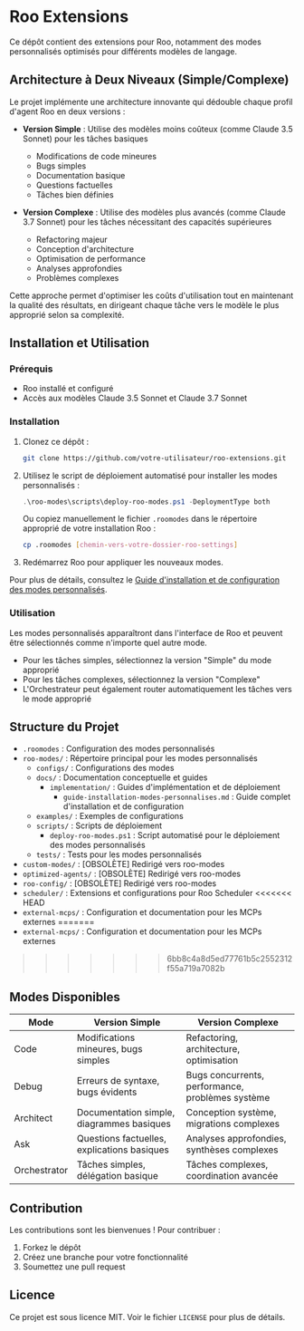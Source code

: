# Roo Extensions

Ce dépôt contient des extensions pour Roo, notamment des modes personnalisés optimisés pour différents modèles de langage.

## Architecture à Deux Niveaux (Simple/Complexe)

Le projet implémente une architecture innovante qui dédouble chaque profil d'agent Roo en deux versions :

- **Version Simple** : Utilise des modèles moins coûteux (comme Claude 3.5 Sonnet) pour les tâches basiques
  - Modifications de code mineures
  - Bugs simples
  - Documentation basique
  - Questions factuelles
  - Tâches bien définies

- **Version Complexe** : Utilise des modèles plus avancés (comme Claude 3.7 Sonnet) pour les tâches nécessitant des capacités supérieures
  - Refactoring majeur
  - Conception d'architecture
  - Optimisation de performance
  - Analyses approfondies
  - Problèmes complexes

Cette approche permet d'optimiser les coûts d'utilisation tout en maintenant la qualité des résultats, en dirigeant chaque tâche vers le modèle le plus approprié selon sa complexité.

## Installation et Utilisation

### Prérequis

- Roo installé et configuré
- Accès aux modèles Claude 3.5 Sonnet et Claude 3.7 Sonnet

### Installation

1. Clonez ce dépôt :
   ```bash
   git clone https://github.com/votre-utilisateur/roo-extensions.git
   ```

2. Utilisez le script de déploiement automatisé pour installer les modes personnalisés :
   ```powershell
   .\roo-modes\scripts\deploy-roo-modes.ps1 -DeploymentType both
   ```
   
   Ou copiez manuellement le fichier `.roomodes` dans le répertoire approprié de votre installation Roo :
   ```bash
   cp .roomodes [chemin-vers-votre-dossier-roo-settings]
   ```

3. Redémarrez Roo pour appliquer les nouveaux modes.

Pour plus de détails, consultez le [Guide d'installation et de configuration des modes personnalisés](roo-modes/docs/implementation/guide-installation-modes-personnalises.md).

### Utilisation

Les modes personnalisés apparaîtront dans l'interface de Roo et peuvent être sélectionnés comme n'importe quel autre mode.

- Pour les tâches simples, sélectionnez la version "Simple" du mode approprié
- Pour les tâches complexes, sélectionnez la version "Complexe"
- L'Orchestrateur peut également router automatiquement les tâches vers le mode approprié

## Structure du Projet

- `.roomodes` : Configuration des modes personnalisés
- `roo-modes/` : Répertoire principal pour les modes personnalisés
  - `configs/` : Configurations des modes
  - `docs/` : Documentation conceptuelle et guides
    - `implementation/` : Guides d'implémentation et de déploiement
      - `guide-installation-modes-personnalises.md` : Guide complet d'installation et de configuration
  - `examples/` : Exemples de configurations
  - `scripts/` : Scripts de déploiement
    - `deploy-roo-modes.ps1` : Script automatisé pour le déploiement des modes personnalisés
  - `tests/` : Tests pour les modes personnalisés
- `custom-modes/` : [OBSOLÈTE] Redirigé vers roo-modes
- `optimized-agents/` : [OBSOLÈTE] Redirigé vers roo-modes
- `roo-config/` : [OBSOLÈTE] Redirigé vers roo-modes
- `scheduler/` : Extensions et configurations pour Roo Scheduler
<<<<<<< HEAD
- `external-mcps/` : Configuration et documentation pour les MCPs externes
=======
- `external-mcps/` : Configuration et documentation pour les MCPs externes
>>>>>>> 6bb8c4a8d5ed77761b5c2552312f55a719a7082b

## Modes Disponibles

| Mode | Version Simple | Version Complexe |
|------|----------------|------------------|
| Code | Modifications mineures, bugs simples | Refactoring, architecture, optimisation |
| Debug | Erreurs de syntaxe, bugs évidents | Bugs concurrents, performance, problèmes système |
| Architect | Documentation simple, diagrammes basiques | Conception système, migrations complexes |
| Ask | Questions factuelles, explications basiques | Analyses approfondies, synthèses complexes |
| Orchestrator | Tâches simples, délégation basique | Tâches complexes, coordination avancée |

## Contribution

Les contributions sont les bienvenues ! Pour contribuer :

1. Forkez le dépôt
2. Créez une branche pour votre fonctionnalité
3. Soumettez une pull request

## Licence

Ce projet est sous licence MIT. Voir le fichier `LICENSE` pour plus de détails.